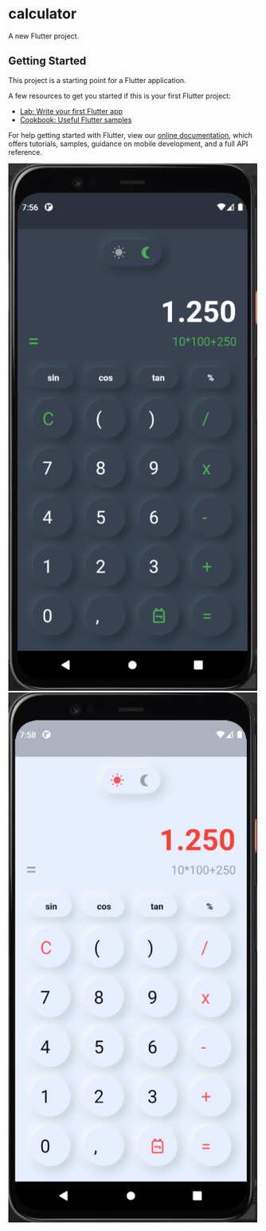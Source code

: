 # calculator

A new Flutter project.

## Getting Started

This project is a starting point for a Flutter application.

A few resources to get you started if this is your first Flutter project:

- [Lab: Write your first Flutter app](https://flutter.dev/docs/get-started/codelab)
- [Cookbook: Useful Flutter samples](https://flutter.dev/docs/cookbook)

For help getting started with Flutter, view our
[online documentation](https://flutter.dev/docs), which offers tutorials,
samples, guidance on mobile development, and a full API reference.

<p>
<img src="https://github.com/bayramanli/flutter_calculator_ui/blob/master/picture_dark.PNG" width="500" heigth="220">
<img src="https://github.com/bayramanli/flutter_calculator_ui/blob/master/picture_light.PNG" width="500" heigth="220">
</p>
